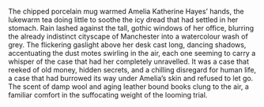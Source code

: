The chipped porcelain mug warmed Amelia Katherine Hayes’ hands, the lukewarm tea doing little to soothe the icy dread that had settled in her stomach.  Rain lashed against the tall, gothic windows of her office, blurring the already indistinct cityscape of Manchester into a watercolour wash of grey.  The flickering gaslight above her desk cast long, dancing shadows, accentuating the dust motes swirling in the air, each one seeming to carry a whisper of the case that had her completely unravelled.  It was a case that reeked of old money, hidden secrets, and a chilling disregard for human life, a case that had burrowed its way under Amelia’s skin and refused to let go.  The scent of damp wool and aging leather bound books clung to the air, a familiar comfort in the suffocating weight of the looming trial.
